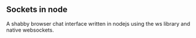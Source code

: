## Sockets in node

A shabby browser chat interface written in nodejs using the ws library and native websockets.
